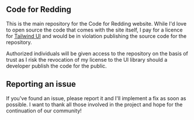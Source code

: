 ## Code for Redding
This is the main repository for the Code for Redding website. While I'd love to open source the code that comes with the site itself, I pay for a licence for [Tailwind UI](https://tailwindui.com/) and would be in violation publishing the source code for the repository. 

Authorized individuals will be given access to the repository on the basis of trust as I risk the revocation of my license to the UI library should a developer publish the code for the public.

## Reporting an issue
If you've found an issue, please report it and I'll implement a fix as soon as possible. I want to thank all those involved in the project and hope for the continuation of our community!